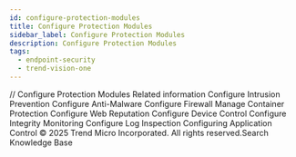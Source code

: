 ```yaml
---
id: configure-protection-modules
title: Configure Protection Modules
sidebar_label: Configure Protection Modules
description: Configure Protection Modules
tags:
  - endpoint-security
  - trend-vision-one
---
```


/*<![CDATA[*/ $('#title').html($('meta[name=map-description]').attr('content')); /*]]>*/ Configure Protection Modules Related information Configure Intrusion Prevention Configure Anti-Malware Configure Firewall Manage Container Protection Configure Web Reputation Configure Device Control Configure Integrity Monitoring Configure Log Inspection Configuring Application Control © 2025 Trend Micro Incorporated. All rights reserved.Search Knowledge Base
